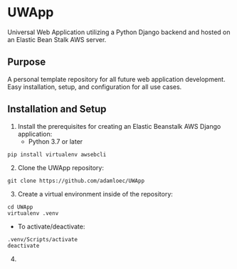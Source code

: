 # UWApp
Universal Web Application utilizing a Python Django backend and hosted on an Elastic Bean Stalk AWS server.

## Purpose
A personal template repository for all future web application development. Easy installation, setup, and configuration for all use cases.

## Installation and Setup
1. Install the prerequisites for creating an Elastic Beanstalk AWS Django application:
    - Python 3.7 or later
```
pip install virtualenv awsebcli
``` 
2. Clone the UWApp repository:
```
git clone https://github.com/adamloec/UWApp
```
3. Create a virtual environment inside of the repository:
```
cd UWApp
virtualenv .venv
```
- To activate/deactivate:
```
.venv/Scripts/activate
deactivate
```
4. 